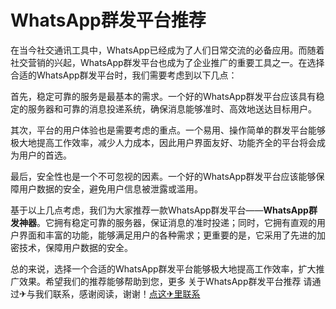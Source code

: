 # WhatsApp群发平台推荐

在当今社交通讯工具中，WhatsApp已经成为了人们日常交流的必备应用。而随着社交营销的兴起，WhatsApp群发平台也成为了企业推广的重要工具之一。在选择合适的WhatsApp群发平台时，我们需要考虑到以下几点：

首先，稳定可靠的服务是最基本的需求。一个好的WhatsApp群发平台应该具有稳定的服务器和可靠的消息投递系统，确保消息能够准时、高效地送达目标用户。

其次，平台的用户体验也是需要考虑的重点。一个易用、操作简单的群发平台能够极大地提高工作效率，减少人力成本，因此用户界面友好、功能齐全的平台将会成为用户的首选。

最后，安全性也是一个不可忽视的因素。一个好的WhatsApp群发平台应该能够保障用户数据的安全，避免用户信息被泄露或滥用。

基于以上几点考虑，我们为大家推荐一款WhatsApp群发平台——**WhatsApp群发神器**。它拥有稳定可靠的服务器，保证消息的准时投递；同时，它拥有直观的用户界面和丰富的功能，能够满足用户的各种需求；更重要的是，它采用了先进的加密技术，保障用户数据的安全。

总的来说，选择一个合适的WhatsApp群发平台能够极大地提高工作效率，扩大推广效果。希望我们的推荐能够帮助到您，更多 关于WhatsApp群发平台推荐 请通过✈与我们联系，感谢阅读，谢谢！[点这✈里联系](https://1.k02.cc)
